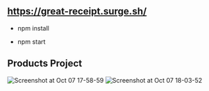 ## https://great-receipt.surge.sh/

- npm install

- npm start

## Products Project


![Screenshot at Oct 07 17-58-59](https://user-images.githubusercontent.com/93488659/194585305-e0335ae3-213b-4c21-8478-c3bdc6bba626.png)
![Screenshot at Oct 07 18-03-52](https://user-images.githubusercontent.com/93488659/194585491-f5ebf28d-2d1e-46f1-a4c9-a1c48edc4230.png)
